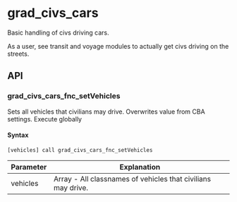 # grad\_civs\_cars

Basic handling of civs driving cars. 

As a user, see transit and voyage modules to actually get civs driving on the streets.

## API

### grad_civs_cars_fnc_setVehicles
Sets all vehicles that civilians may drive. Overwrites value from CBA settings. Execute globally

#### Syntax
`[vehicles] call grad_civs_cars_fnc_setVehicles`

Parameter | Explanation
----------|-------------------------------------------------------------
vehicles  | Array - All classnames of vehicles that civilians may drive.
